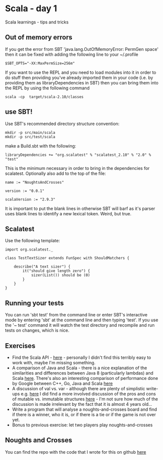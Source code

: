 # Scala - day 1
Scala learnings - tips and tricks

## Out of memory errors
If you get the error from SBT 'java.lang.OutOfMemoryError: PermGen space' then it can be fixed with adding the following line to your ~/.profile

	$SBT_OPTS="-XX:MaxPermSize=256m"

If you want to use the REPL and you need to load modules into it in order to do stuff then providing you've already imported them in your code (i.e. by providing them as libraryDependencies in SBT) then you can bring them into the REPL by using the following command

	scala -cp  target/scala-2.10/classes

## use SBT!
Use SBT's recommended directory structure convention:

	mkdir -p src/main/scala
	mkdir -p src/test/scala

make a Build.sbt with the following:

	libraryDependencies += "org.scalatest" % "scalatest_2.10" % "2.0" % "test"

This is the minimum necessary in order to bring in the dependencies for scalatest. Optionally also add to the top of the file:

	name := "NoughtsAndCrosses"

	version := "0.0.1"
	
	scalaVersion := "2.9.3"

It is important to put the blank lines in otherwise SBT will barf as it's parser uses blank lines to identify a new lexical token. Weird, but true.

## Scalatest
Use the following template:

	import org.scalatest._

	class TestTextSizer extends FunSpec with ShouldMatchers {

		describe("A text sizer") {
			it("should give length zero") {
	    		sizer(List()) should be (0)
			}
		}
	}

## Running your tests
You can run 'sbt test' from the command line or enter SBT's interactive mode by entering 'sbt' at the command line and then typing 'test'. If you use the '~ test' command it will watch the test directory and recompile and run tests on changes, which is nice.

## Exercises

* Find the Scala API - [here](http://www.scala-lang.org/api/current/index.html#package) - personally I didn't find this terribly easy to work with, maybe I'm missing something.
* A comparison of Java and Scala - there is a nice explanation of the similarities and differences between Java 8 (particularly lambdas) and Scala [here](http://www.infoq.com/articles/java-8-vs-scala). There's also an interesting comparison of performance done by Google between C++, Go, Java and Scala [here](http://www.theregister.co.uk/2011/06/03/google_paper_on_cplusplus_java_scala_go/)
* A discussion of val vs. var - although there are plenty of simplistic write-ups e.g. [here](https://techvivek.wordpress.com/2009/09/13/scala-difference-between-var-and-val/) I did find a more involved discussion of the pros and cons of mutable vs. immutable structures [here](http://www.scala-lang.org/old/node/5367) - I'm not sure how much of the discussion is made irrelevant by the fact that it is almost 4 years old...
* Write a program that will analyse a noughts-and-crosses board and find if there is a winner, who it is, or if there is a tie or if the game is not over yet.
* Bonus to previous exercise: let two players play noughts-and-crosses

## Noughts and Crosses
You can find the repo with the code that I wrote for this on github [here]()

